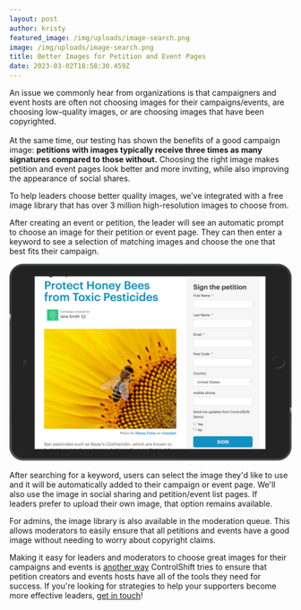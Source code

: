 ```yaml
---
layout: post
author: kristy
featured_image: /img/uploads/image-search.png
image: /img/uploads/image-search.png
title: Better Images for Petition and Event Pages
date: 2023-03-02T18:58:30.459Z
---
```

An issue we commonly hear from organizations is that campaigners and event hosts are often not choosing images for their campaigns/events, are choosing low-quality images, or are choosing images that have been copyrighted.\
\
At the same time, our testing has shown the benefits of a good campaign image: **petitions with images typically receive three times as many signatures compared to those without.** Choosing the right image makes petition and event pages look better and more inviting, while also improving the appearance of social shares.

T﻿o help leaders choose better quality images, we've integrated with a free image library that has over 3 million high-resolution images to choose from. 

After creating an event or petition, the leader will see an automatic prompt to choose an image for their petition or event page. They can then enter a keyword to see a selection of matching images and choose the one that best fits their campaign.

![The free image library allows a leader to search for campaign images.](/img/uploads/bees.png)

After searching for a keyword, users can select the image they'd like to use and it will be automatically added to their campaign or event page. We'll also use the image in social sharing and petition/event list pages. If leaders prefer to upload their own image, that option remains available.

F﻿or admins, the image library is also available in the moderation queue. This allows moderators to easily ensure that all petitions and events have a good image without needing to worry about copyright claims. 

M﻿aking it easy for leaders and moderators to choose great images for their campaigns and events is [another way](https://www.controlshiftlabs.com/2022/10/28/best-practices-for-event-hosts-and-petition-creators.html) ControlShift tries to ensure that petition creators and events hosts have all of the tools they need for success. If you're looking for strategies to help your supporters become more effective leaders, [get in touch](mailto:talk@controlshiftlabs.com)!